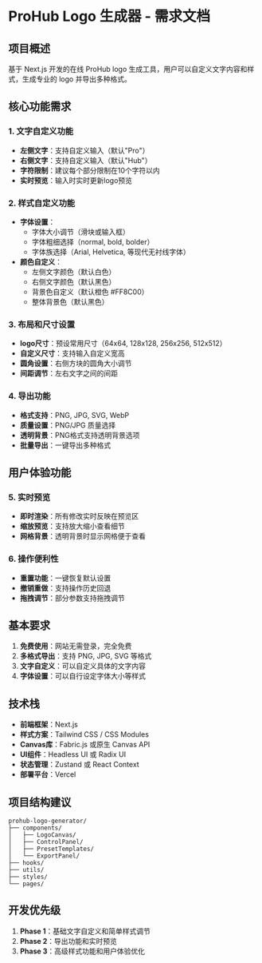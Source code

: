 # ProHub Logo 生成器 - 需求文档

## 项目概述
基于 Next.js 开发的在线 ProHub logo 生成工具，用户可以自定义文字内容和样式，生成专业的 logo 并导出多种格式。

## 核心功能需求

### 1. 文字自定义功能
- **左侧文字**：支持自定义输入（默认"Pro"）
- **右侧文字**：支持自定义输入（默认"Hub"）
- **字符限制**：建议每个部分限制在10个字符以内
- **实时预览**：输入时实时更新logo预览

### 2. 样式自定义功能
- **字体设置**：
  - 字体大小调节（滑块或输入框）
  - 字体粗细选择（normal, bold, bolder）
  - 字体族选择（Arial, Helvetica, 等现代无衬线字体）
- **颜色自定义**：
  - 左侧文字颜色（默认白色）
  - 右侧文字颜色（默认黑色）
  - 背景色自定义（默认橙色 #FF8C00）
  - 整体背景色（默认黑色）

### 3. 布局和尺寸设置
- **logo尺寸**：预设常用尺寸（64x64, 128x128, 256x256, 512x512）
- **自定义尺寸**：支持输入自定义宽高
- **圆角设置**：右侧方块的圆角大小调节
- **间距调节**：左右文字之间的间距

### 4. 导出功能
- **格式支持**：PNG, JPG, SVG, WebP
- **质量设置**：PNG/JPG 质量选择
- **透明背景**：PNG格式支持透明背景选项
- **批量导出**：一键导出多种格式

## 用户体验功能

### 5. 实时预览
- **即时渲染**：所有修改实时反映在预览区
- **缩放预览**：支持放大缩小查看细节
- **网格背景**：透明背景时显示网格便于查看

### 6. 操作便利性
- **重置功能**：一键恢复默认设置
- **撤销重做**：支持操作历史回退
- **拖拽调节**：部分参数支持拖拽调节

## 基本要求
1. **免费使用**：网站无需登录，完全免费
2. **多格式导出**：支持 PNG, JPG, SVG 等格式
3. **文字自定义**：可以自定义具体的文字内容
4. **字体设置**：可以自行设定字体大小等样式

## 技术栈
- **前端框架**：Next.js
- **样式方案**：Tailwind CSS / CSS Modules
- **Canvas库**：Fabric.js 或原生 Canvas API
- **UI组件**：Headless UI 或 Radix UI
- **状态管理**：Zustand 或 React Context
- **部署平台**：Vercel

## 项目结构建议
```
prohub-logo-generator/
├── components/
│   ├── LogoCanvas/
│   ├── ControlPanel/
│   ├── PresetTemplates/
│   └── ExportPanel/
├── hooks/
├── utils/
├── styles/
└── pages/
```

## 开发优先级
1. **Phase 1**：基础文字自定义和简单样式调节
2. **Phase 2**：导出功能和实时预览
3. **Phase 3**：高级样式功能和用户体验优化
